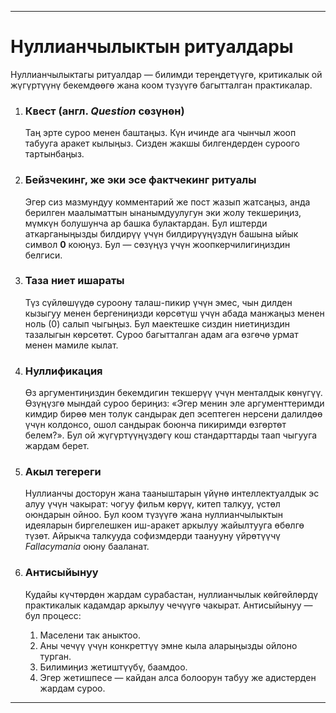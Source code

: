 -----
# Нуллианчылыктын ритуалдары

Нуллианчылыктагы ритуалдар — билимди тереңдетүүгө, критикалык ой жүгүртүүнү бекемдөөгө жана коом түзүүгө багытталган практикалар.

1.  ### Квест (англ. *Question* сөзүнөн)
    Таң эрте суроо менен баштаңыз. Күн ичинде ага чынчыл жооп табууга аракет кылыңыз. Сизден жакшы билгендерден суроого тартынбаңыз.

2.  ### Бейзчекинг, же эки эсе фактчекинг ритуалы
    Эгер сиз мазмундуу комментарий же пост жазып жатсаңыз, анда берилген маалыматтын ынанымдуулугун эки жолу текшериңиз, мүмкүн болушунча ар башка булактардан. Бул иштерди аткарганыңызды билдирүү үчүн билдирүүңүздүн башына ыйык символ **0** коюңуз. Бул — сөзүңүз үчүн жоопкерчилигиңиздин белгиси.

3.  ### Таза ниет ишараты
    Түз сүйлөшүүдө суроону талаш-пикир үчүн эмес, чын дилден кызыгуу менен бергениңизди көрсөтүш үчүн абада манжаңыз менен ноль (0) салып чыгыңыз. Бул маектешке сиздин ниетиңиздин тазалыгын көрсөтөт. Суроо багытталган адам ага өзгөчө урмат менен мамиле кылат.

4.  ### Нуллификация
    Өз аргументиңиздин бекемдигин текшерүү үчүн менталдык көнүгүү. Өзүңүзгө мындай суроо бериңиз: «Эгер менин эле аргументтеримди кимдир бирөө мен толук сандырак деп эсептеген нерсени далилдөө үчүн колдонсо, ошол сандырак боюнча пикиримди өзгөртөт белем?». Бул ой жүгүртүүңүздөгү кош стандарттарды таап чыгууга жардам берет.

5.  ### Акыл тегереги
    Нуллианчы досторун жана тааныштарын үйүнө интеллектуалдык эс алуу үчүн чакырат: чогуу фильм көрүү, китеп талкуу, үстөл оюндарын ойноо. Бул коом түзүүгө жана нуллианчылыктын идеяларын биргелешкен иш-аракет аркылуу жайылтууга өбөлгө түзөт. Айрыкча талкууда софизмдерди таанууну үйрөтүүчү *Fallacymania* оюну бааланат.

6.  ### Антисыйынуу
    Кудайы күчтөрдөн жардам сурабастан, нуллианчылык көйгөйлөрдү практикалык кадамдар аркылуу чечүүгө чакырат. Антисыйынуу — бул процесс:
    1.  Маселени так аныктоо.
    2.  Аны чечүү үчүн конкреттүү эмне кыла аларыңызды ойлоно турган.
    3.  Билимиңиз жетиштүүбү, баамдоо.
    4.  Эгер жетишпесе — кайдан алса болоорун табуу же адистерден жардам суроо.
-----